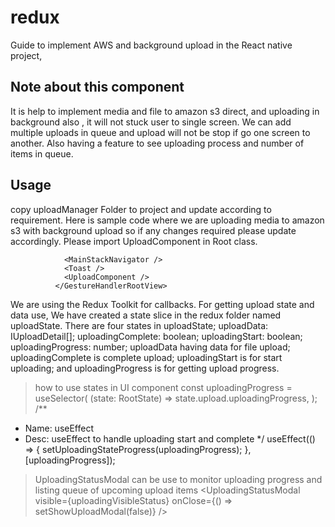 # redux  
Guide to implement AWS and background upload in the React native project, 

## Note about this component
It is help to implement media and file to amazon s3 direct, and uploading in background also , it will not stuck user to single screen.
We can add multiple uploads in queue and upload will not be stop if go one screen to another.
Also having a feature to see uploading process and number of items in queue.

## Usage
copy uploadManager Folder to project and update according to requirement.
Here is sample code where we are uploading media to amazon s3 with background upload so if any changes required please update accordingly.
Please import UploadComponent in Root class. 

```       <GestureHandlerRootView style={styles.gestureView}>
            <MainStackNavigator />
            <Toast />
            <UploadComponent />
          </GestureHandlerRootView>

```
We are using the Redux Toolkit for callbacks.
For getting upload state and data use, We have created a state slice in the redux folder named uploadState.
There are four states in uploadState;
uploadData: IUploadDetail[];
uploadingComplete: boolean;
uploadingStart: boolean;
uploadingProgress: number;
uploadData having data for file upload;
uploadingComplete is complete upload;
uploadingStart is for start uploading;
and uploadingProgress is for getting upload progress.

>how to use states in UI component 
const uploadingProgress = useSelector(
    (state: RootState) => state.upload.uploadingProgress,
  ); 
 /**
   * Name: useEffect
   * Desc: useEffect to handle uploading start and complete
   */
  useEffect(() => {
    setUploadingStateProgress(uploadingProgress);
  }, [uploadingProgress]);

> UploadingStatusModal can be use to monitor uploading progress and listing queue of upcoming upload items
    <UploadingStatusModal
        visible={uploadingVisibleStatus}
        onClose={() => setShowUploadModal(false)}
      />




